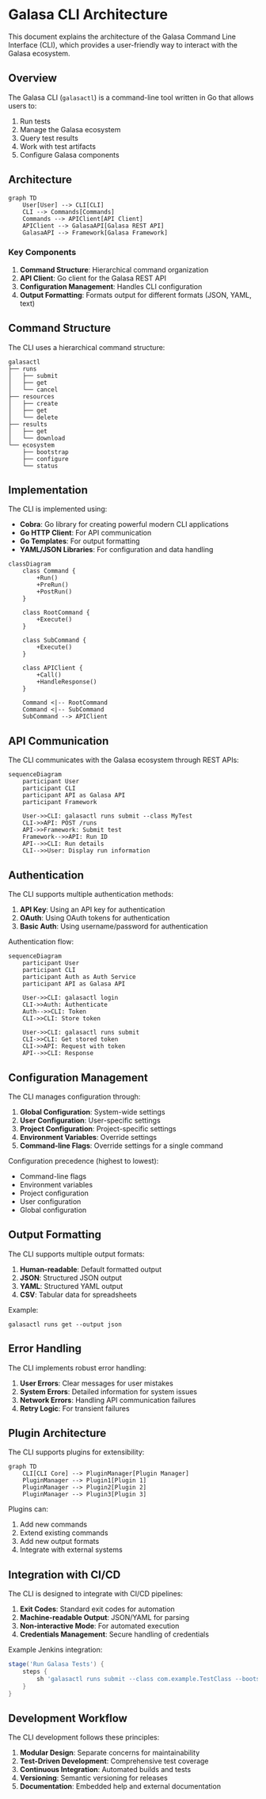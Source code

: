 # Galasa CLI Architecture

This document explains the architecture of the Galasa Command Line Interface (CLI), which provides a user-friendly way to interact with the Galasa ecosystem.

## Overview

The Galasa CLI (`galasactl`) is a command-line tool written in Go that allows users to:

1. Run tests
2. Manage the Galasa ecosystem
3. Query test results
4. Work with test artifacts
5. Configure Galasa components

## Architecture

```mermaid
graph TD
    User[User] --> CLI[CLI]
    CLI --> Commands[Commands]
    Commands --> APIClient[API Client]
    APIClient --> GalasaAPI[Galasa REST API]
    GalasaAPI --> Framework[Galasa Framework]
```

### Key Components

1. **Command Structure**: Hierarchical command organization
2. **API Client**: Go client for the Galasa REST API
3. **Configuration Management**: Handles CLI configuration
4. **Output Formatting**: Formats output for different formats (JSON, YAML, text)

## Command Structure

The CLI uses a hierarchical command structure:

```
galasactl
├── runs
│   ├── submit
│   ├── get
│   └── cancel
├── resources
│   ├── create
│   ├── get
│   └── delete
├── results
│   ├── get
│   └── download
└── ecosystem
    ├── bootstrap
    ├── configure
    └── status
```

## Implementation

The CLI is implemented using:

- **Cobra**: Go library for creating powerful modern CLI applications
- **Go HTTP Client**: For API communication
- **Go Templates**: For output formatting
- **YAML/JSON Libraries**: For configuration and data handling

```mermaid
classDiagram
    class Command {
        +Run()
        +PreRun()
        +PostRun()
    }
    
    class RootCommand {
        +Execute()
    }
    
    class SubCommand {
        +Execute()
    }
    
    class APIClient {
        +Call()
        +HandleResponse()
    }
    
    Command <|-- RootCommand
    Command <|-- SubCommand
    SubCommand --> APIClient
```

## API Communication

The CLI communicates with the Galasa ecosystem through REST APIs:

```mermaid
sequenceDiagram
    participant User
    participant CLI
    participant API as Galasa API
    participant Framework
    
    User->>CLI: galasactl runs submit --class MyTest
    CLI->>API: POST /runs
    API->>Framework: Submit test
    Framework-->>API: Run ID
    API-->>CLI: Run details
    CLI-->>User: Display run information
```

## Authentication

The CLI supports multiple authentication methods:

1. **API Key**: Using an API key for authentication
2. **OAuth**: Using OAuth tokens for authentication
3. **Basic Auth**: Using username/password for authentication

Authentication flow:

```mermaid
sequenceDiagram
    participant User
    participant CLI
    participant Auth as Auth Service
    participant API as Galasa API
    
    User->>CLI: galasactl login
    CLI->>Auth: Authenticate
    Auth-->>CLI: Token
    CLI->>CLI: Store token
    
    User->>CLI: galasactl runs submit
    CLI->>CLI: Get stored token
    CLI->>API: Request with token
    API-->>CLI: Response
```

## Configuration Management

The CLI manages configuration through:

1. **Global Configuration**: System-wide settings
2. **User Configuration**: User-specific settings
3. **Project Configuration**: Project-specific settings
4. **Environment Variables**: Override settings
5. **Command-line Flags**: Override settings for a single command

Configuration precedence (highest to lowest):
- Command-line flags
- Environment variables
- Project configuration
- User configuration
- Global configuration

## Output Formatting

The CLI supports multiple output formats:

1. **Human-readable**: Default formatted output
2. **JSON**: Structured JSON output
3. **YAML**: Structured YAML output
4. **CSV**: Tabular data for spreadsheets

Example:
```
galasactl runs get --output json
```

## Error Handling

The CLI implements robust error handling:

1. **User Errors**: Clear messages for user mistakes
2. **System Errors**: Detailed information for system issues
3. **Network Errors**: Handling API communication failures
4. **Retry Logic**: For transient failures

## Plugin Architecture

The CLI supports plugins for extensibility:

```mermaid
graph TD
    CLI[CLI Core] --> PluginManager[Plugin Manager]
    PluginManager --> Plugin1[Plugin 1]
    PluginManager --> Plugin2[Plugin 2]
    PluginManager --> Plugin3[Plugin 3]
```

Plugins can:
1. Add new commands
2. Extend existing commands
3. Add new output formats
4. Integrate with external systems

## Integration with CI/CD

The CLI is designed to integrate with CI/CD pipelines:

1. **Exit Codes**: Standard exit codes for automation
2. **Machine-readable Output**: JSON/YAML for parsing
3. **Non-interactive Mode**: For automated execution
4. **Credentials Management**: Secure handling of credentials

Example Jenkins integration:
```groovy
stage('Run Galasa Tests') {
    steps {
        sh 'galasactl runs submit --class com.example.TestClass --bootstrap http://galasa:8080/bootstrap'
    }
}
```

## Development Workflow

The CLI development follows these principles:

1. **Modular Design**: Separate concerns for maintainability
2. **Test-Driven Development**: Comprehensive test coverage
3. **Continuous Integration**: Automated builds and tests
4. **Versioning**: Semantic versioning for releases
5. **Documentation**: Embedded help and external documentation